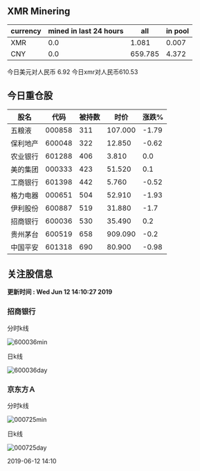 ## XMR Minering

|currency|mined in last 24 hours|all|in pool|
|---|---|---|---|
|XMR|0.0|1.081|0.007|
|CNY|0.0|659.785|4.372|

今日美元对人民币 6.92	今日xmr对人民币610.53


## 今日重仓股 

|股名|代码|被持数|时价|涨跌%|
|---|---|---|---|---|
|五粮液|000858|311|107.000|-1.79|
|保利地产|600048|322|12.850|-0.62|
|农业银行|601288|406|3.810|0.0|
|美的集团|000333|423|51.520|0.1|
|工商银行|601398|442|5.760|-0.52|
|格力电器|000651|504|52.910|-1.93|
|伊利股份|600887|519|31.880|-1.7|
|招商银行|600036|530|35.490|0.2|
|贵州茅台|600519|658|909.090|-0.2|
|中国平安|601318|690|80.900|-0.98|

## 关注股信息
**更新时间 : Wed Jun 12 14:10:27 2019**
### 招商银行 
分时k线

![600036min](http://image.sinajs.cn/newchart/min/n/sh600036.gif)

日k线

![600036day](http://image.sinajs.cn/newchart/daily/n/sh600036.gif)

### 京东方Ａ 
分时k线

![000725min](http://image.sinajs.cn/newchart/min/n/sz000725.gif)

日k线

![000725day](http://image.sinajs.cn/newchart/daily/n/sz000725.gif)

2019-06-12 14:10